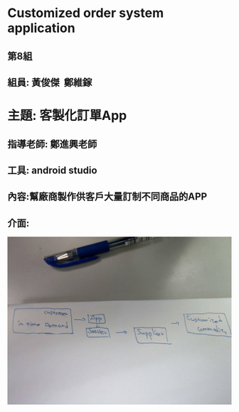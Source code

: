 # Customized order system application
## 第8組
## 組員: 黃俊傑  鄭維鎵
# 主題: 客製化訂單App
## 指導老師: 鄭進興老師
## 工具: android studio
## 內容:幫廠商製作供客戶大量訂制不同商品的APP
## 介面:
![介面](1.jpg)
